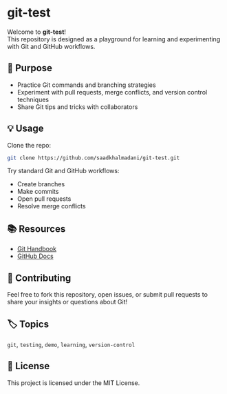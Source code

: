 # git-test

Welcome to **git-test**!  
This repository is designed as a playground for learning and experimenting with Git and GitHub workflows.

## 🚀 Purpose
- Practice Git commands and branching strategies
- Experiment with pull requests, merge conflicts, and version control techniques
- Share Git tips and tricks with collaborators

## 💡 Usage

Clone the repo:
```bash
git clone https://github.com/saadkhalmadani/git-test.git
```

Try standard Git and GitHub workflows:
- Create branches
- Make commits
- Open pull requests
- Resolve merge conflicts

## 📚 Resources

- [Git Handbook](https://docs.github.com/en/get-started/using-git/about-git)
- [GitHub Docs](https://docs.github.com/)

## 🤝 Contributing

Feel free to fork this repository, open issues, or submit pull requests to share your insights or questions about Git!

## 🏷️ Topics

`git`, `testing`, `demo`, `learning`, `version-control`

## 📝 License

This project is licensed under the MIT License.

